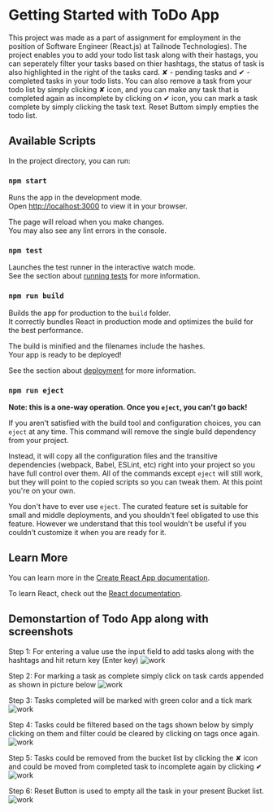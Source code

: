 # Getting Started with ToDo App

This project was made as a part of assignment for employment in the position of Software Engineer (React.js) at Tailnode Technologies). The project enables you to add your todo list task along with their hastags, you can seperately filter your tasks based on thier hashtags, the status of task is also highlighted in the right of the tasks card. ✘ - pending tasks and ✔ - completed tasks in your todo lists. You can also remove a task from your todo list by simply clicking ✘ icon, and you can make any task that is completed again as incomplete by clicking on ✔ icon, you can mark a task complete by simply clicking the task text. Reset Buttom simply empties the todo list.

## Available Scripts

In the project directory, you can run:

### `npm start`

Runs the app in the development mode.\
Open [http://localhost:3000](http://localhost:3000) to view it in your browser.

The page will reload when you make changes.\
You may also see any lint errors in the console.

### `npm test`

Launches the test runner in the interactive watch mode.\
See the section about [running tests](https://facebook.github.io/create-react-app/docs/running-tests) for more information.

### `npm run build`

Builds the app for production to the `build` folder.\
It correctly bundles React in production mode and optimizes the build for the best performance.

The build is minified and the filenames include the hashes.\
Your app is ready to be deployed!

See the section about [deployment](https://facebook.github.io/create-react-app/docs/deployment) for more information.

### `npm run eject`

**Note: this is a one-way operation. Once you `eject`, you can't go back!**

If you aren't satisfied with the build tool and configuration choices, you can `eject` at any time. This command will remove the single build dependency from your project.

Instead, it will copy all the configuration files and the transitive dependencies (webpack, Babel, ESLint, etc) right into your project so you have full control over them. All of the commands except `eject` will still work, but they will point to the copied scripts so you can tweak them. At this point you're on your own.

You don't have to ever use `eject`. The curated feature set is suitable for small and middle deployments, and you shouldn't feel obligated to use this feature. However we understand that this tool wouldn't be useful if you couldn't customize it when you are ready for it.

## Learn More

You can learn more in the [Create React App documentation](https://facebook.github.io/create-react-app/docs/getting-started).

To learn React, check out the [React documentation](https://reactjs.org/).

## Demonstartion of Todo App along with screenshots

Step 1: For entering a value use the input field to add tasks along with the hashtags and hit return key (Enter key)
![work](https://user-images.githubusercontent.com/86282149/179896430-741400c1-7cdb-4677-bddc-221524979ba9.png)

Step 2: For marking a task as complete simply click on task cards appended as shown in picture below
![work](https://user-images.githubusercontent.com/86282149/179896992-5bd0db2f-bfaf-4c78-99b3-0cf1d97fd439.png)

Step 3: Tasks completed will be marked with green color and a tick mark
![work](https://user-images.githubusercontent.com/86282149/179897167-0a02257f-7b7c-4cd8-bc0a-73bfdb881a13.png)

Step 4: Tasks could be filtered based on the tags shown below by simply clicking on them and filter could be cleared by clicking on tags once again.
![work](https://user-images.githubusercontent.com/86282149/179897444-25baf44e-c094-4489-9abb-38da6dc3ea1a.png)

Step 5: Tasks could be removed from the bucket list by clicking the ✘ icon and could be moved from completed task to incomplete again by clicking ✔
![work](https://user-images.githubusercontent.com/86282149/179897766-b4988e96-1b62-4eb5-8400-fa5645cccd4d.png)

Step 6: Reset Button is used to empty all the task in your present Bucket list.
![work](https://user-images.githubusercontent.com/86282149/179897946-7959041b-f9cf-4120-8762-2367bb317ccb.png)



